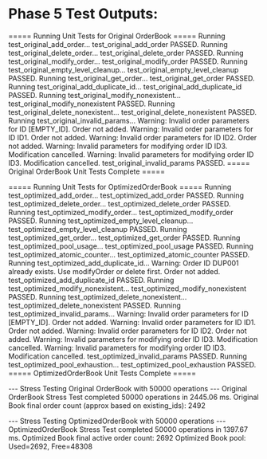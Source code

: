 # Phase 5 Test Outputs:
===== Running Unit Tests for Original OrderBook =====
Running test_original_add_order...
test_original_add_order PASSED.
Running test_original_delete_order...
test_original_delete_order PASSED.
Running test_original_modify_order...
test_original_modify_order PASSED.
Running test_original_empty_level_cleanup...
test_original_empty_level_cleanup PASSED.
Running test_original_get_order...
test_original_get_order PASSED.
Running test_original_add_duplicate_id...
test_original_add_duplicate_id PASSED.
Running test_original_modify_nonexistent...
test_original_modify_nonexistent PASSED.
Running test_original_delete_nonexistent...
test_original_delete_nonexistent PASSED.
Running test_original_invalid_params...
Warning: Invalid order parameters for ID [EMPTY_ID]. Order not added.
Warning: Invalid order parameters for ID ID1. Order not added.
Warning: Invalid order parameters for ID ID2. Order not added.
Warning: Invalid parameters for modifying order ID ID3. Modification cancelled.
Warning: Invalid parameters for modifying order ID ID3. Modification cancelled.
test_original_invalid_params PASSED.
===== Original OrderBook Unit Tests Complete =====

===== Running Unit Tests for OptimizedOrderBook =====
Running test_optimized_add_order...
test_optimized_add_order PASSED.
Running test_optimized_delete_order...
test_optimized_delete_order PASSED.
Running test_optimized_modify_order...
test_optimized_modify_order PASSED.
Running test_optimized_empty_level_cleanup...
test_optimized_empty_level_cleanup PASSED.
Running test_optimized_get_order...
test_optimized_get_order PASSED.
Running test_optimized_pool_usage...
test_optimized_pool_usage PASSED.
Running test_optimized_atomic_counter...
test_optimized_atomic_counter PASSED.
Running test_optimized_add_duplicate_id...
Warning: Order ID DUP001 already exists. Use modifyOrder or delete first. Order not added.
test_optimized_add_duplicate_id PASSED.
Running test_optimized_modify_nonexistent...
test_optimized_modify_nonexistent PASSED.
Running test_optimized_delete_nonexistent...
test_optimized_delete_nonexistent PASSED.
Running test_optimized_invalid_params...
Warning: Invalid order parameters for ID [EMPTY_ID]. Order not added.
Warning: Invalid order parameters for ID ID1. Order not added.
Warning: Invalid order parameters for ID ID2. Order not added.
Warning: Invalid parameters for modifying order ID ID3. Modification cancelled.
Warning: Invalid parameters for modifying order ID ID3. Modification cancelled.
test_optimized_invalid_params PASSED.
Running test_optimized_pool_exhaustion...
test_optimized_pool_exhaustion PASSED.
===== OptimizedOrderBook Unit Tests Complete =====

--- Stress Testing Original OrderBook with 50000 operations ---
Original OrderBook Stress Test completed 50000 operations in 2445.06 ms.
Original Book final order count (approx based on existing_ids): 2492

--- Stress Testing OptimizedOrderBook with 50000 operations ---
OptimizedOrderBook Stress Test completed 50000 operations in 1397.67 ms.
Optimized Book final active order count: 2692
Optimized Book pool: Used=2692, Free=48308
